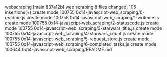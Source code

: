 webscraping
[main 837a12b] web scraping
 8 files changed, 105 insertions(+)
 create mode 100755 0x14-javascript-web_scraping/0-readme.js
 create mode 100755 0x14-javascript-web_scraping/1-writeme.js
 create mode 100755 0x14-javascript-web_scraping/2-statuscode.js
 create mode 100755 0x14-javascript-web_scraping/3-starwars_title.js
 create mode 100755 0x14-javascript-web_scraping/4-starwars_count.js
 create mode 100755 0x14-javascript-web_scraping/5-request_store.js
 create mode 100755 0x14-javascript-web_scraping/6-completed_tasks.js
 create mode 100644 0x14-javascript-web_scraping/README.md
